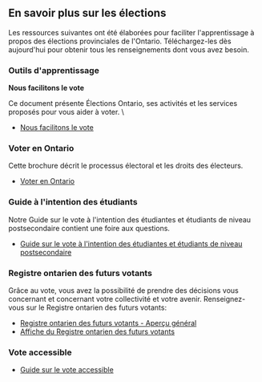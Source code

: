 ﻿## En savoir plus sur les élections

Les ressources suivantes ont été élaborées pour faciliter l'apprentissage à propos des élections provinciales de l'Ontario. Téléchargez-les dès aujourd'hui pour obtenir tous les renseignements dont vous avez besoin.

### Outils d'apprentissage

**Nous facilitons le vote**

Ce document présente  Élections Ontario, ses activités et les services proposés pour vous aider à voter. \

- [Nous facilitons le vote](https://www.elections.on.ca/content/dam/NGW/sitecontent/2022_fr/sensibilisation/Nous%20facilitons%20le%20vote.pdf)

### Voter en Ontario

Cette brochure décrit le processus électoral et les droits des électeurs.

- [Voter en Ontario](https://www.elections.on.ca/content/dam/NGW/sitecontent/2017_fr/ressources/Voter%20en%20Ontario.pdf)

### Guide à l'intention des étudiants

Notre Guide sur le vote à l'intention des étudiantes et étudiants de niveau postsecondaire contient une foire aux questions.

- [Guide sur le vote à l'intention des étudiantes et étudiants de niveau postsecondaire](https://www.elections.on.ca/content/dam/NGW/sitecontent/2017_fr/ressources/Guide%20sur%20le%20vote%20%C3%A0%20l%E2%80%99intention%20des%20%C3%A9tudiantes%20et%20%C3%A9tudiants%20de%20niveau%20postsecondaire.pdf)

### Registre ontarien des futurs votants

Grâce au vote, vous avez la possibilité de prendre des décisions vous concernant et concernant votre collectivité et votre avenir. Renseignez-vous sur le Registre ontarien des futurs votants:

- [Registre ontarien des futurs votants - Aperçu général](https://www.elections.on.ca/content/dam/NGW/sitecontent/2019_fr/Sensibilisation/Registre%20ontarien%20des%20futurs%20votants%20-%20Aper%C3%A7u%20g%C3%A9n%C3%A9ral.pdf)
- [Affiche du Registre ontarien des futurs votants](https://www.elections.on.ca/content/dam/NGW/sitecontent/2019_fr/Sensibilisation/Affiche%20du%20Registre%20ontarien%20des%20futurs%20votants.pdf)

### Vote accessible

- [Guide sur le vote accessible](https://www.elections.on.ca/content/dam/NGW/sitecontent/2017_fr/ressources/Guide%20sur%20le%20vote%20accessible.pdf)

